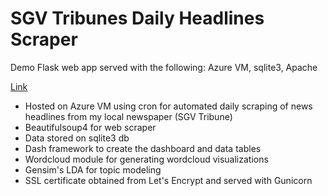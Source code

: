 # SGV Tribunes Daily Headlines Scraper

Demo Flask web app served with the following: Azure VM, sqlite3, Apache

[Link](https://sgvheadlines.westus.cloudapp.azure.com:8080/)

* Hosted on Azure VM using cron for automated daily scraping of news headlines from my local newspaper (SGV Tribune)
* Beautifulsoup4 for web scraper
* Data stored on sqlite3 db
* Dash framework to create the dashboard and data tables
* Wordcloud module for generating wordcloud visualizations
* Gensim's LDA for topic modeling
* SSL certificate obtained from Let's Encrypt and served with Gunicorn
